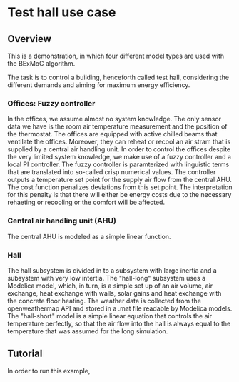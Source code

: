# Test hall use case

## Overview
This is a demonstration, in which four different model types are used with the
BExMoC algorithm.

The task is to control a building, henceforth called test hall, considering the
different demands and aiming for maximum energy efficiency.

### Offices: Fuzzy controller
In the offices, we assume almost no system knowledge. The only sensor data we
have is the room air temperature measurement and the position of the
thermostat. The offices are equipped with active chilled beams that ventilate
the offices. Moreover, they can reheat or recool an air stram that is supplied
by a central air handling unit. In order to control the offices despite the
very limited system knowledge, we make use of a fuzzy controller and a local
PI controller. The fuzzy controller is paramterized with linguistic terms that
are translated into so-called crisp numerical values. The controller outputs a
temperature set point for the supply air flow from the central AHU. The cost
function penalizes deviations from this set point. The interpretation for this
penalty is that there will either be energy costs due to the necessary
rehaeting or recooling or the comfort will be affected.

### Central air handling unit (AHU)
The central AHU is modeled as a simple linear function.

### Hall
The hall subsystem is divided in to a subsystem with large inertia and a
subsystem with very low intertia. The "hall-long" subsystem uses a Modelica
model, which, in turn, is a simple set up of an air volume, air exchange,
heat exchange with walls, solar gains and heat exchange with the concrete
floor heating. The weather data is collected from the openweathermap API
and stored in a .mat file readable by Modelica models.
The "hall-short" model is a simple linear equation that controls the air
temperature perfectly, so that the air flow into the hall is always equal to
the temperature that was assumed for the long simulation.  

## Tutorial
In order to run this example, 
